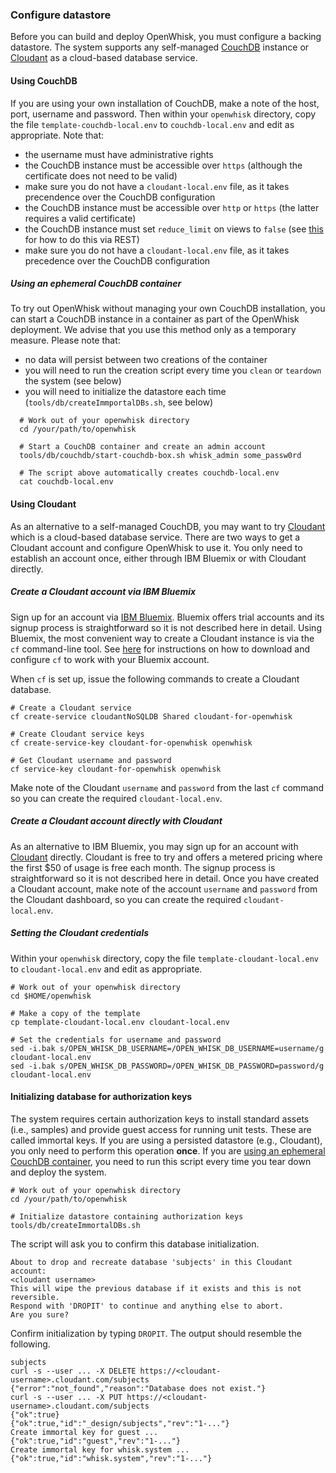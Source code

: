 ### Configure datastore

Before you can build and deploy OpenWhisk, you must configure a backing datastore. The system supports any self-managed [CouchDB](using-couchdb) instance or
[Cloudant](using-cloudant) as a cloud-based database service.

#### Using CouchDB

If you are using your own installation of CouchDB, make a note of the host, port, username and password. Then within your `openwhisk` directory, copy the file `template-couchdb-local.env` to `couchdb-local.env` and edit as appropriate. Note that:

   * the username must have administrative rights
   * the CouchDB instance must be accessible over `https` (although the certificate does not need to be valid)
   * make sure you do not have a `cloudant-local.env` file, as it takes precendence over the CouchDB configuration
   * the CouchDB instance must be accessible over `http` or `https` (the latter requires a valid certificate)
   * the CouchDB instance must set `reduce_limit` on views to `false` (see [this](couchdb/createAdmin.sh#L55) for how to do this via REST)
   * make sure you do not have a `cloudant-local.env` file, as it takes precedence over the CouchDB configuration
 

##### Using an ephemeral CouchDB container

To try out OpenWhisk without managing your own CouchDB installation, you can start a CouchDB instance in a container as part of the OpenWhisk deployment. We advise that you use this method only as a temporary measure. Please note that:

  * no data will persist between two creations of the container
  * you will need to run the creation script every time you `clean` or `teardown` the system (see below)
  * you will need to initialize the datastore each time (`tools/db/createImmportalDBs.sh`, see below)

```
  # Work out of your openwhisk directory
  cd /your/path/to/openwhisk

  # Start a CouchDB container and create an admin account
  tools/db/couchdb/start-couchdb-box.sh whisk_admin some_passw0rd

  # The script above automatically creates couchdb-local.env
  cat couchdb-local.env
```

#### Using Cloudant

As an alternative to a self-managed CouchDB, you may want to try [Cloudant](https://cloudant.com) which is a cloud-based database service. 
There are two ways to get a Cloudant account and configure OpenWhisk to use it. 
You only need to establish an account once, either through IBM Bluemix or with Cloudant directly. 

##### Create a Cloudant account via IBM Bluemix
Sign up for an account via [IBM Bluemix](https://bluemix.net). Bluemix offers trial accounts and its signup process is straightforward so it is not described here in detail. Using Bluemix, the most convenient way to create a Cloudant instance is via the `cf` command-line tool. See [here](https://www.ng.bluemix.net/docs/starters/install_cli.html) for instructions on how to download and configure `cf` to work with your Bluemix account.

When `cf` is set up, issue the following commands to create a Cloudant database.

  ```
  # Create a Cloudant service
  cf create-service cloudantNoSQLDB Shared cloudant-for-openwhisk

  # Create Cloudant service keys
  cf create-service-key cloudant-for-openwhisk openwhisk

  # Get Cloudant username and password
  cf service-key cloudant-for-openwhisk openwhisk
  ```

Make note of the Cloudant `username` and `password` from the last `cf` command so you can create the required `cloudant-local.env`.

##### Create a Cloudant account directly with Cloudant

As an alternative to IBM Bluemix, you may sign up for an account with [Cloudant](https://cloudant.com) directly. Cloudant is free to try and offers a metered pricing where the first $50 of usage is free each month. The signup process is straightforward so it is not described here in detail.
Once you have created a Cloudant account, make note of the account `username` and `password` from the Cloudant dashboard, so you can create the required `cloudant-local.env`.

##### Setting the Cloudant credentials 
 
Within your `openwhisk` directory, copy the file `template-cloudant-local.env` to `cloudant-local.env` and edit as appropriate.

```
# Work out of your openwhisk directory
cd $HOME/openwhisk 

# Make a copy of the template
cp template-cloudant-local.env cloudant-local.env

# Set the credentials for username and password
sed -i.bak s/OPEN_WHISK_DB_USERNAME=/OPEN_WHISK_DB_USERNAME=username/g cloudant-local.env
sed -i.bak s/OPEN_WHISK_DB_PASSWORD=/OPEN_WHISK_DB_PASSWORD=password/g cloudant-local.env
```


#### Initializing database for authorization keys

The system requires certain authorization keys to install standard assets (i.e., samples) and provide guest access for running unit tests.
These are called immortal keys. If you are using a persisted datastore (e.g., Cloudant), you only need to perform this operation **once**.
If you are [using an ephemeral CouchDB container](#using-an-ephemeral-couchdb-container), you need to run this script every time you tear down and deploy the system.

  ```
  # Work out of your openwhisk directory
  cd /your/path/to/openwhisk
  
  # Initialize datastore containing authorization keys
  tools/db/createImmortalDBs.sh
  ```

The script will ask you to confirm this database initialization.

  ```
  About to drop and recreate database 'subjects' in this Cloudant account:
  <cloudant username>
  This will wipe the previous database if it exists and this is not reversible.
  Respond with 'DROPIT' to continue and anything else to abort.
  Are you sure?
  ```

Confirm initialization by typing `DROPIT`. The output should resemble the following.

  ```
  subjects
  curl -s --user ... -X DELETE https://<cloudant-username>.cloudant.com/subjects
  {"error":"not_found","reason":"Database does not exist."}
  curl -s --user ... -X PUT https://<cloudant-username>.cloudant.com/subjects
  {"ok":true}
  {"ok":true,"id":"_design/subjects","rev":"1-..."}
  Create immortal key for guest ...
  {"ok":true,"id":"guest","rev":"1-..."}
  Create immortal key for whisk.system ...
  {"ok":true,"id":"whisk.system","rev":"1-..."}
  ```


